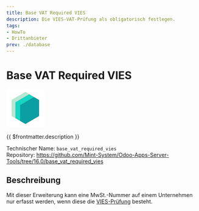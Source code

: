 ```yaml
---
title: Base VAT Required VIES
description: Die VIES-VAT-Prüfung als obligatorisch festlegen.
tags:
- HowTo
- Drittanbieter
prev: ./database
---
```

# Base VAT Required VIES
![icon_oms_box](attachments/icons_odoo_mint_system.png)

{{ $frontmatter.description }}

Technischer Name: `base_vat_required_vies`\
Repository: <https://github.com/Mint-System/Odoo-Apps-Server-Tools/tree/16.0/base_vat_required_vies>

## Beschreibung

Mit dieser Erweiterung kann eine MwSt.-Nummer auf einem Unternehmen nur erfasst werden, wenn diese die [VIES-Prüfung](https://ec.europa.eu/taxation_customs/vies/#/vat-validation) besteht.